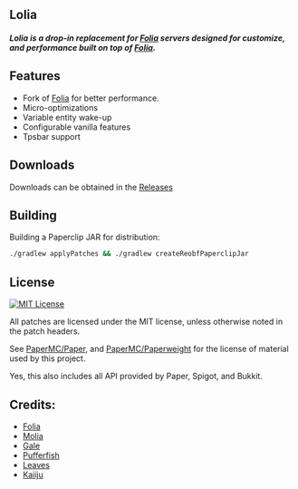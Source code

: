 ## Lolia

<h5>Lolia is a drop-in replacement for <a href="https://github.com/PaperMC/Folia">Folia</a> servers designed for customize, and performance built on top of <a href="https://github.com/PaperMC/Paper">Folia</a>.</h5>
</div>

## Features
- Fork of [Folia](https://github.com/PaperMC/Folia) for better performance.
- Micro-optimizations
- Variable entity wake-up
- Configurable vanilla features
- Tpsbar support
  
## Downloads

Downloads can be obtained in the [Releases](https://github.com/KLWarGod/Lolia/releases)


## Building

Building a Paperclip JAR for distribution:

```bash
./gradlew applyPatches && ./gradlew createReobfPaperclipJar
```


## License
[![MIT License](https://img.shields.io/github/license/Era4FunMc/Molia?style=flat-square)](LICENSE)

All patches are licensed under the MIT license, unless otherwise noted in the patch headers.

See [PaperMC/Paper](https://github.com/PaperMC/Paper), and [PaperMC/Paperweight](https://github.com/PaperMC/paperweight) for the license of material used by this project.

Yes, this also includes all API provided by Paper, Spigot, and Bukkit.


Credits:
-------------
- [Folia](https://github.com/PaperMC/Folia)
- [Molia](https://github.com/Era4FunMC/Molia)
- [Gale](https://github.com/GaleMC/Gale)
- [Pufferfish](https://github.com/pufferfish-gg/pufferfish/)
- [Leaves](https://github.com/LeavesMC/Leaves)
- [Kaiiju](https://github.com/KaiijuMC/Kaiiju)

